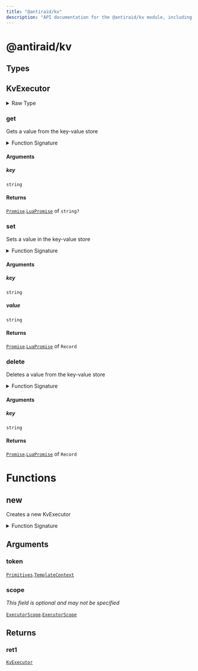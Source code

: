 ```yaml
---
title: "@antiraid/kv"
description: "API documentation for the @antiraid/kv module, including types and key-value operations."
---
```


# @antiraid/kv

## Types

## KvExecutor

<details>
<summary>Raw Type</summary>

```luau
type KvExecutor = {
	--- @function () -> Promise<string>
	--- Gets a value from the key-value store
	get: (self: KvExecutor, key: string) -> Promise.LuaPromise<string?>,

	--- @function () -> Promise<void>
	--- Sets a value in the key-value store
	set: (self: KvExecutor, key: string, value: string) -> Promise.LuaPromise<Record<never, never>>,

	--- @function () -> Promise<void>
	--- Deletes a value from the key-value store
	delete: (self: KvExecutor, key: string) -> Promise.LuaPromise<Record<never, never>>
}
```

</details>

### get

Gets a value from the key-value store

<details>
<summary>Function Signature</summary>

```luau
--- @function () -> Promise<string>
--- Gets a value from the key-value store
get: (self: KvExecutor, key: string) -> Promise.LuaPromise<string?>
```

</details>

#### Arguments

##### key

`string`

#### Returns

[`Promise`](./promise.md).[`LuaPromise`](./promise.md#luapromise) of `string?`

### set

Sets a value in the key-value store

<details>
<summary>Function Signature</summary>

```luau
--- @function () -> Promise<void>
--- Sets a value in the key-value store
set: (self: KvExecutor, key: string, value: string) -> Promise.LuaPromise<Record<never, never>>
```

</details>

#### Arguments

##### key

`string`

##### value

`string`

#### Returns

[`Promise`](./promise.md).[`LuaPromise`](./promise.md#luapromise) of `Record`

### delete

Deletes a value from the key-value store

<details>
<summary>Function Signature</summary>

```luau
--- @function () -> Promise<void>
--- Deletes a value from the key-value store
delete: (self: KvExecutor, key: string) -> Promise.LuaPromise<Record<never, never>>
```

</details>

#### Arguments

##### key

`string`

#### Returns

[`Promise`](./promise.md).[`LuaPromise`](./promise.md#luapromise) of `Record`

# Functions

## new

Creates a new KvExecutor

<details>
<summary>Function Signature</summary>

```luau
--- Creates a new KvExecutor
function new(token: Primitives.TemplateContext, scope: ExecutorScope.ExecutorScope?) -> KvExecutor end
```

</details>

## Arguments

### token

[`Primitives`](./primitives.md).[`TemplateContext`](./primitives.md#templatecontext)

### scope

_This field is optional and may not be specified_

[`ExecutorScope`](./executorscope.md).[`ExecutorScope`](./executorscope.md#executorscope)

## Returns

### ret1

[`KvExecutor`](#kvexecutor)
